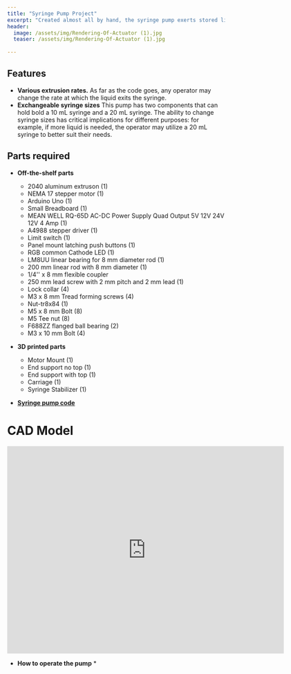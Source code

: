 ```yaml
---
title: "Syringe Pump Project"
excerpt: "Created almost all by hand, the syringe pump exerts stored liquid from 1 uL/min to 10 mL/min."
header:
  image: /assets/img/Rendering-Of-Actuator (1).jpg
  teaser: /assets/img/Rendering-Of-Actuator (1).jpg
   
---
```


## Features

* **Various extrusion rates.** As far as the code goes, any operator may change the rate at which the liquid exits the syringe.
* **Exchangeable syringe sizes** This pump has two components that can hold bold a 10 mL syringe and a 20 mL syringe. The ability to change syringe sizes has critical implications for different purposes: for example, if more liquid is needed, the operator may utilize a 20 mL syringe to better suit their needs.

## Parts required

* **Off-the-shelf parts**
  * 2040 aluminum extruson (1)
  * NEMA 17 stepper motor (1)
  * Arduino Uno (1)
  * Small Breadboard (1)
  * MEAN WELL RQ-65D AC-DC Power Supply Quad Output 5V 12V 24V 12V 4 Amp (1)
  * A4988 stepper driver (1)
  * Limit switch (1)
  * Panel mount latching push buttons (1)
  * RGB common Cathode LED (1)
  * LM8UU linear bearing for 8 mm diameter rod (1)
  * 200 mm linear rod with 8 mm diameter (1)
  * 1/4'' x 8 mm flexible coupler
  * 250 mm lead screw with 2 mm pitch and 2 mm lead (1)
  * Lock collar (4)
  * M3 x 8 mm Tread forming screws (4)
  * Nut-tr8x84 (1)
  * M5 x 8 mm Bolt (8)
  * M5 Tee nut (8)
  * F688ZZ flanged ball bearing (2)
  * M3 x 10 mm Bolt (4)
* **3D printed parts**
  * Motor Mount (1)
  * End support no top (1)
  * End support with top (1)
  * Carriage (1)
  * Syringe Stabilizer (1)

* **[Syringe pump code](https://github.com/ChanwooLeee/SyringePumpCode)**

# CAD Model
<iframe src="https://vanderbilt643.autodesk360.com/shares/public/SH512d4QTec90decfa6e973b13afc1f0ea1e?mode=embed" width="640" height="480" allowfullscreen="true" webkitallowfullscreen="true" mozallowfullscreen="true"  frameborder="0"></iframe>

* **How to operate the pump**
  * 
